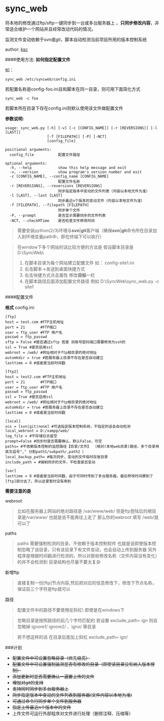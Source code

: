 sync_web
=======

将本地的修改通过ftp/sftp一键同步到一台或多台服务器上 ，**只同步修改内容**，非常适合维护一个网站并且经常改动代码的情况。

监测文件变动依赖于svn或git，脚本自动检测当前项目所用的版本控制系统

author: [ksc](http://blog.geekli.cn)

####使用方法:
**如何指定配置文件**

如：
 
    sync_web /etc/syncweb/config.ini

若配置名称是config-foo.ini且和脚本在同一目录，则可用下面简化方式    

    sync_web -c foo 

若脚本所在目录下存在config.ini则默认使用该文件做配置文件

**参数说明:**

    usage: sync_web.py [-h] [-v] [-c [CONFIG_NAME]] [-r [REVERSIONS]] [-l [LAST]]
                       [-f [FILEPATH]] [-P] [-NCT]
                       [config_file]

    positional arguments:
      config_file           配置文件路径

    optional arguments:
      -h, --help            show this help message and exit
      -v, --version         show program's version number and exit
      -c [CONFIG_NAME], --config_name [CONFIG_NAME]
                            配置文件名称
      -r [REVERSIONS], --reversions [REVERSIONS]
                            同步指定版本中变动的文件列表（内容以本地文件为准）
      -l [LAST], --last [LAST]
                            同步最近n个版本的变动文件（内容以本地文件为准）
      -f [FILEPATH], --filepath [FILEPATH]
                            同步单个文件
      -P, --prompt          是否显示需要同步的文件列表
      -NCT, --checkMTime    是否检查文件修改时间



> 需要安装python(2/3)环境与**svn**|**git**客户端（确保**svn**|**git**命令所在目录加入到环境变量path中，即在终端下可以执行）

> 在window下多个网站的话比较方便的方法是
> 假设脚本目录是  D:\\SyncWeb\\
> 1. 在脚本目录为每个网站建立配置文件 如： config-site1.ini   
> 2. 右击脚本-\>发送到桌面快捷方式
> 3. 右击快捷方式点击属性 修改**目标**一栏
> 4. 在脚本路径后面添加配置文件路径 例如 D:\\SyncWeb\\sync_web.py -c site1



 
####配置文件

**格式**
config.ini:

    [ftp]
    host = test.com #FTP主机地址
    port = 21       #FTP端口
    user = ftp_user #FTP 用户名
    passwd = ftp_passwd
    sftp = False #是否通过sftp 若是 则账号密码端口需要修改为ssh的
    ssl = True #是否启用ssl
    webroot = /web/ #网址相对于ftp根目录的绝对地址 
    automkdir = true #若服务器上目录不存在是否自动建立
    lasttime = 0 #或者是当前时间戳
    
    [ftp2]
    host = test2.com #FTP主机地址
    port = 21       #FTP端口
    user = ftp_user #FTP 用户名
    passwd = ftp_passwd
    ssl = True #是否启用ssl
    webroot = /web/ #网址相对于ftp根目录的绝对地址 
    automkdir = true #若服务器上目录不存在是否自动建立
    lasttime = 0 #或者是当前时间戳
    
    [local]
    vcs = [svn|git|none] #可选指定版本控制系统，不指定的话会自动检测
    local_webroot = D:/xampp/web/ 
    log_file = #不存储日志留空
    prompt=False #同步时是否需要确认，默认False，可空
    paths= #不依赖版本控制的监控路径【目录/文件】 （相对(本地web目录)路径，多个目录用英文逗号"," 分割path1/subpath/,path2 ）
    local_backup_path= #每次同步，变动的文件临时存放目录
    include_path = #强制同步的文件，不检查是否变动
    
    [var]
    lasttime = 0 #或者是当前时间戳，由于可同时传到了多台服务器，最后修改时间挪到了[ftp]部分去了。所以这里暂时没有用到
    
**需要注意的是**

webroot
>比如在服务器上网站的绝对路径是 /var/www/web/ 但是ftp登陆后的根目录是/var/www/ 也就是说不能再往上走了
那么你的webroot 填写 /web/就可以了

paths
>paths 需要强制检测的目录，不依赖于版本控制软件
也就是说即使版本控制忽略了该目录，只有该目录下有文件变动，也会自动上传到服务器
另外程序是根据时间戳进行检测的，所以对那些修改名称（文件内容没有变化）的并不会检测到
目录结构也尽量不要太复杂

新增ftp
>直接复制一份[ftp]节点内容,然后把对应的信息修改下，修改下节点名称，保证前三个字符是ftp就可以

路径
>配置文件中的路径不要使用反斜杠\\ 即使是在windows下 

>忽略目录是按照路径的前几个字符匹配的
若设置 exclude\_path= ign  则会忽略掉 ignore1/ ignore2/ 、igno/ 等目录

>若不想这样的话 在目录后面加上斜杠 exclude\_path= ign/  



###计划

* <del>配置文件中可设置忽略目录（优先级高）</del>
* <del>配置文件中可设置强制监测是否有修改的目录（即使该目录没有纳入版本控制）</del>
* <del>添加更新时是否需要确认一遍要上传的文件</del>
* <del>增加对git的支持</del>
* <del>支持同时同步到多台服务器上</del>
* <del>同步指定版本中变动的文件列表到服务器(文件内容以本地为准)</del>
* <del>可通过命令行同步单个文件到服务器</del>
* <del>指定上传最近n个版本中的文件</del>
* 上传文件可运行外部程序对文件进行处理（删除注释、压缩等）